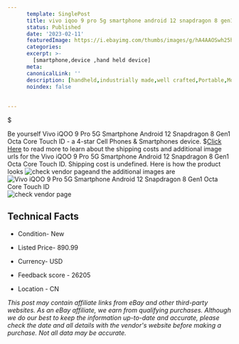 ```yaml
---
      template: SinglePost
      title: vivo iqoo 9 pro 5g smartphone android 12 snapdragon 8 gen1 octa core touch id
      status: Published
      date: '2023-02-11'
      featuredImage: https://i.ebayimg.com/thumbs/images/g/hA4AAOSwh25h2llj/s-l225.jpg
      categories: 
      excerpt: >-
        [smartphone,device ,hand held device]
      meta:
      canonicalLink: ''
      description: [handheld,industrially made,well crafted,Portable,Mobile,Compact,Convenient,Lightweight,Maneuverable,Man-portable,Miniature,Carriable,Hand-held,Light,Holdable,Transportable,Mobile device,Pocket-sized,On-the-go,Wireless,Cordless,Compact size,Convenient size, smartphone,device ,hand held device]
      noindex: false
      
        
---
```

$

Be yourself Vivo iQOO 9 Pro 5G Smartphone Android 12 Snapdragon 8 Gen1 Octa Core Touch ID - a 4-star Cell Phones & Smartphones device.
$[Click Here](https://www.ebay.com/itm/203785884245?hash=item2f7295d255%3Ag%3AhA4AAOSwh25h2llj&mkevt=1&mkcid=1&mkrid=711-53200-19255-0&campid=%253CePNCampaignId%253E&customid=%253CreferenceId%253E&toolid=10049) to read more to learn about the shipping costs and additional image urls for the Vivo iQOO 9 Pro 5G Smartphone Android 12 Snapdragon 8 Gen1 Octa Core Touch ID. Shipping cost is undefined. Here is how the product looks ![check vendor page](https://i.ebayimg.com/thumbs/images/g/hA4AAOSwh25h2llj/s-l225.jpg)and the additional images are![Vivo iQOO 9 Pro 5G Smartphone Android 12 Snapdragon 8 Gen1 Octa Core Touch ID](https://i.ebayimg.com/images/g/hA4AAOSwh25h2llj/s-l960.jpg)![check vendor page](https://origin-galleryplus.ebayimg.com/ws/web/203785884245_2_0_1/225x225.jpg,https://origin-galleryplus.ebayimg.com/ws/web/203785884245_3_0_1/225x225.jpg,https://origin-galleryplus.ebayimg.com/ws/web/203785884245_4_0_1/225x225.jpg,https://origin-galleryplus.ebayimg.com/ws/web/203785884245_5_0_1/225x225.jpg,https://origin-galleryplus.ebayimg.com/ws/web/203785884245_6_0_1/225x225.jpg)



 ## Technical Facts 



     
      

 - Condition- New 


      

 - Listed Price- 890.99 


      

 - Currency- USD 


      

 - Feedback score - 26205 


      

 - Location - CN 


      
      

 *_This post may contain affiliate links from eBay and other third-party websites. As an eBay affiliate, we earn from qualifying purchases. Although we do our best to keep the information up-to-date and accurate, please check the date and all details with the vendor's website before making a purchase. Not all data may be accurate._*






